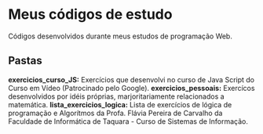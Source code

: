 
# Meus códigos de estudo

Códigos desenvolvidos durante meus estudos de programação Web.

## Pastas

**exercicios_curso_JS:** Exercícios que desenvolvi no curso de Java Script do Curso em Vídeo (Patrocinado pelo Google).
**exercicios_pessoais:** Exercícos desenvolvidos por idéis próprias, marjoritariamente relacionados a matemática.
**lista_exercicios_logica:** Lista de exercícios de lógica de programação e Algorítmos da Profa. Flávia Pereira de Carvalho da Faculdade de Informática de Taquara - Curso de Sistemas de Informação.